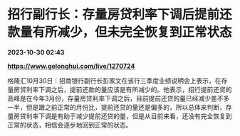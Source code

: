 # 招行副行长：存量房贷利率下调后提前还款量有所减少，但未完全恢复到正常状态

**2023-10-30 02:43**

**https://www.gelonghui.com/live/1270724**

格隆汇10月30日｜招商银行副行长彭家文在该行三季度业绩说明会上表示，在存量房贷利率下调之后，提前还款的量应该是有所减少的。他表示，招行提前还贷的高峰是在今年3月份，存量房贷利率下调之后，目前提前还贷的量已经减少差不多一半，但是跟之前正常的月份比，提前还贷的量还是偏多的，所以总体来判断，存量房贷利率下调是有助于减少提前还贷的量，但是从目前来看，还没有完全恢复到正常的状态，相信会逐步地回到正常的状态。